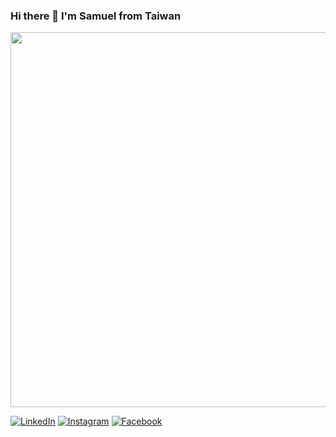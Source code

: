 ### Hi there 👋 I'm Samuel from Taiwan

<img src="https://i.imgur.com/YBHfh3P.gif" width="600">

<a href="https://www.linkedin.com/in/samuelhsnu/" target="_blank"><img src="https://img.shields.io/badge/LinkedIn-%230077B5.svg?&style=flat-square&logo=linkedin&logoColor=white" alt="LinkedIn"></a>
<a href="https://www.instagram.com/samuelhsnu/" target="_blank"><img src="https://img.shields.io/badge/Instagram-%23E4405F.svg?&style=flat-square&logo=instagram&logoColor=white" alt="Instagram"></a>
<a href="https://www.facebook.com/samuelhsnu" target="_blank"><img src="https://img.shields.io/badge/Facebook-%23E4405F.svg?&style=flat-square&logo=facebook&logoColor=white&color=4267B2" alt="Facebook"></a>

